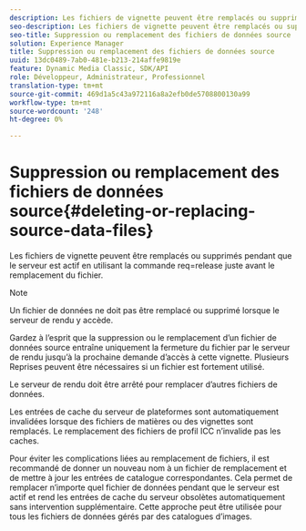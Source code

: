```yaml
---
description: Les fichiers de vignette peuvent être remplacés ou supprimés pendant que le serveur est actif en utilisant la commande req=release juste avant le remplacement du fichier.
seo-description: Les fichiers de vignette peuvent être remplacés ou supprimés pendant que le serveur est actif en utilisant la commande req=release juste avant le remplacement du fichier.
seo-title: Suppression ou remplacement des fichiers de données source
solution: Experience Manager
title: Suppression ou remplacement des fichiers de données source
uuid: 13dc0489-7ab0-481e-b213-214affe9819e
feature: Dynamic Media Classic, SDK/API
role: Développeur, Administrateur, Professionnel
translation-type: tm+mt
source-git-commit: 469d1a5c43a972116a8a2efb0de5708800130a99
workflow-type: tm+mt
source-wordcount: '248'
ht-degree: 0%

---
```



# Suppression ou remplacement des fichiers de données source{#deleting-or-replacing-source-data-files}

Les fichiers de vignette peuvent être remplacés ou supprimés pendant que le serveur est actif en utilisant la commande req=release juste avant le remplacement du fichier.

>[!NOTE]
>
>Un fichier de données ne doit pas être remplacé ou supprimé lorsque le serveur de rendu y accède.

Gardez à l’esprit que la suppression ou le remplacement d’un fichier de données source entraîne uniquement la fermeture du fichier par le serveur de rendu jusqu’à la prochaine demande d’accès à cette vignette. Plusieurs Reprises peuvent être nécessaires si un fichier est fortement utilisé.

Le serveur de rendu doit être arrêté pour remplacer d’autres fichiers de données.

Les entrées de cache du serveur de plateformes sont automatiquement invalidées lorsque des fichiers de matières ou des vignettes sont remplacés. Le remplacement des fichiers de profil ICC n’invalide pas les caches.

Pour éviter les complications liées au remplacement de fichiers, il est recommandé de donner un nouveau nom à un fichier de remplacement et de mettre à jour les entrées de catalogue correspondantes. Cela permet de remplacer n’importe quel fichier de données pendant que le serveur est actif et rend les entrées de cache du serveur obsolètes automatiquement sans intervention supplémentaire. Cette approche peut être utilisée pour tous les fichiers de données gérés par des catalogues d’images.
